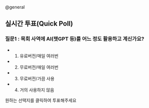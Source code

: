 @general

## 실시간 투표(Quick Poll)

### 질문1 : 목회 사역에 AI(챗GPT 등)를 어느 정도 활용하고 계신가요?

- 1. 유료버전/매일 여러번
- 2. 무료버전/매일 여러번
- 3. 무료버전/가끔 사용
- 4. 거의 사용하지 않음

원하는 선택지를 클릭하여 투표해주세요
